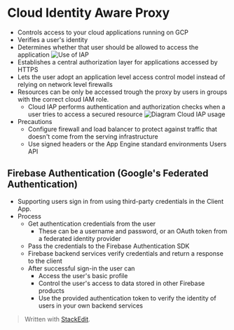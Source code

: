 
# Cloud Identity Aware Proxy

- Controls access to your cloud applications running on GCP
- Verifies a user's identity
- Determines whether that user should be allowed to access the application
![Use of IAP](https://raw.githubusercontent.com/euphonie/study-notes/master/Engineering%20Tools/Cloud/GCP/iap.png)
- Establishes a central authorization layer for applications accessed by HTTPS
- Lets the user adopt an application level access control model instead of relying on network level firewalls
- Resources can be only be accessed trough the proxy by users in groups with the correct cloud IAM role.
	- Cloud IAP performs authentication and authorization checks when a user tries to access a secured resource
![Diagram Cloud IAP usage](https://raw.githubusercontent.com/euphonie/study-notes/master/Engineering%20Tools/Cloud/GCP/iapworks.png)
- Precautions
	- Configure firewall and load balancer to protect against traffic that doesn't come from the serving infrastructure
	- Use signed headers or the App Engine standard environments Users API

## Firebase Authentication (Google's Federated Authentication)
- Supporting users sign in from using third-party credentials in the Client App.
- Process
	- Get authentication credentials from the user
		- These can be a username and password, or an OAuth token from a federated identity provider
	- Pass the credentials to the Firebase Authentication SDK
	- Firebase backend services verify credentials and return a response to the client
	- After successful sign-in the user can
		- Access the user's basic profile
		- Control the user's access to data stored in other Firebase products
		- Use the provided authentication token to verify the identity of users in your own backend services


> Written with [StackEdit](https://stackedit.io/).
<!--stackedit_data:
eyJoaXN0b3J5IjpbNjg4MjY0Nzk4LC0xMzg3NjAzMzM1XX0=
-->